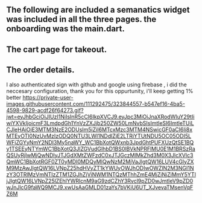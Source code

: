 The following are included a semanatics widget was included in all the three pages. the onboarding was the main.dart.
-
The cart page for takeout.
-
The order details.
-
I also authenticated sign with github and google using firebase , i did the neccesary configuration, thank you for this oppurtunity, i'll keep getting 1% better
https://private-user-images.githubusercontent.com/111292475/323844557-b547ef16-4ba5-4598-9829-acdf26f64273.gif?jwt=eyJhbGciOiJIUzI1NiIsInR5cCI6IkpXVCJ9.eyJpc3MiOiJnaXRodWIuY29tIiwiYXVkIjoicmF3LmdpdGh1YnVzZXJjb250ZW50LmNvbSIsImtleSI6ImtleTUiLCJleHAiOjE3MTM3NzE2ODUsIm5iZiI6MTcxMzc3MTM4NSwicGF0aCI6Ii8xMTEyOTI0NzUvMzIzODQ0NTU3LWI1NDdlZjE2LTRiYTUtNDU5OC05ODI5LWFjZGYyNmY2NDI3My5naWY_WC1BbXotQWxnb3JpdGhtPUFXUzQtSE1BQy1TSEEyNTYmWC1BbXotQ3JlZGVudGlhbD1BS0lBVkNPRFlMU0E1M1BRSzRaQSUyRjIwMjQwNDIyJTJGdXMtZWFzdC0xJTJGczMlMkZhd3M0X3JlcXVlc3QmWC1BbXotRGF0ZT0yMDI0MDQyMlQwNzM2MjVaJlgtQW16LUV4cGlyZXM9MzAwJlgtQW16LVNpZ25hdHVyZT1kYWUyOWJhODIwOWZlN2M3NGI1NzY3OTRlMzVmNTIzZTM1ZGJhZjViNWM1NTQzMThhZmE4MjZiNjZiMmY5YTljJlgtQW16LVNpZ25lZEhlYWRlcnM9aG9zdCZhY3Rvcl9pZD0wJmtleV9pZD0wJnJlcG9faWQ9MCJ9.xwUsAaGMLD01zaYs7bVKiU6UT_XJvevaTMsenVqFZ6M
